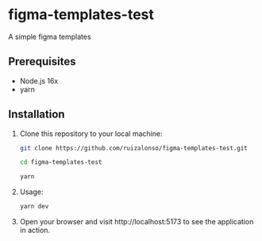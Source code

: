 # figma-templates-test

A simple figma templates

## Prerequisites

- Node.js 16x
- yarn

## Installation

1. Clone this repository to your local machine:

   ```bash
   git clone https://github.com/ruizalonso/figma-templates-test.git
   
   cd figma-templates-test
   
   yarn 
   
2. Usage:
   
   ```bash
   yarn dev
   
3. Open your browser and visit http://localhost:5173 to see the application in action.
